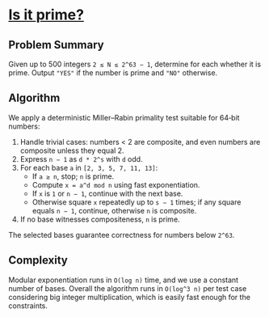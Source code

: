 # [Is it prime?](https://www.spoj.com/problems/PON)

## Problem Summary
Given up to 500 integers `2 ≤ N ≤ 2^63 − 1`, determine for each whether it is prime. Output `"YES"` if the number is prime and `"NO"` otherwise.

## Algorithm
We apply a deterministic Miller–Rabin primality test suitable for 64‑bit numbers:

1. Handle trivial cases: numbers < 2 are composite, and even numbers are composite unless they equal 2.
2. Express `n − 1` as `d * 2^s` with `d` odd.
3. For each base `a` in `[2, 3, 5, 7, 11, 13]`:
   - If `a ≥ n`, stop; `n` is prime.
   - Compute `x = a^d mod n` using fast exponentiation.
   - If `x` is `1` or `n − 1`, continue with the next base.
   - Otherwise square `x` repeatedly up to `s − 1` times; if any square equals `n − 1`, continue, otherwise `n` is composite.
4. If no base witnesses compositeness, `n` is prime.

The selected bases guarantee correctness for numbers below `2^63`.

## Complexity
Modular exponentiation runs in `O(log n)` time, and we use a constant number of bases. Overall the algorithm runs in `O(log^3 n)` per test case considering big integer multiplication, which is easily fast enough for the constraints.

